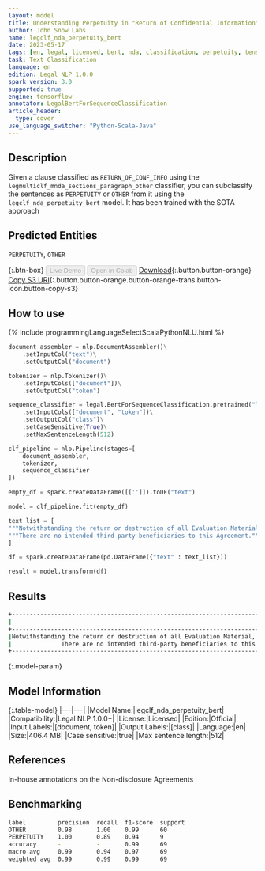 ```yaml
---
layout: model
title: Understanding Perpetuity in "Return of Confidential Information" Clauses (Bert)
author: John Snow Labs
name: legclf_nda_perpetuity_bert
date: 2023-05-17
tags: [en, legal, licensed, bert, nda, classification, perpetuity, tensorflow]
task: Text Classification
language: en
edition: Legal NLP 1.0.0
spark_version: 3.0
supported: true
engine: tensorflow
annotator: LegalBertForSequenceClassification
article_header:
  type: cover
use_language_switcher: "Python-Scala-Java"
---
```


## Description

Given a clause classified as `RETURN_OF_CONF_INFO` using the `legmulticlf_mnda_sections_paragraph_other` classifier, you can subclassify the sentences as `PERPETUITY` or `OTHER` from it using the `legclf_nda_perpetuity_bert` model. It has been trained with the SOTA approach

## Predicted Entities

`PERPETUITY`, `OTHER`

{:.btn-box}
<button class="button button-orange" disabled>Live Demo</button>
<button class="button button-orange" disabled>Open in Colab</button>
[Download](https://s3.amazonaws.com/auxdata.johnsnowlabs.com/legal/models/legclf_nda_perpetuity_bert_en_1.0.0_3.0_1684353033843.zip){:.button.button-orange}
[Copy S3 URI](s3://auxdata.johnsnowlabs.com/legal/models/legclf_nda_perpetuity_bert_en_1.0.0_3.0_1684353033843.zip){:.button.button-orange.button-orange-trans.button-icon.button-copy-s3}

## How to use



<div class="tabs-box" markdown="1">
{% include programmingLanguageSelectScalaPythonNLU.html %}

```python
document_assembler = nlp.DocumentAssembler()\
    .setInputCol("text")\
    .setOutputCol("document")

tokenizer = nlp.Tokenizer()\
    .setInputCols(["document"])\
    .setOutputCol("token")

sequence_classifier = legal.BertForSequenceClassification.pretrained("legclf_nda_perpetuity_bert", "en", "legal/models")\
    .setInputCols(["document", "token"])\
    .setOutputCol("class")\
    .setCaseSensitive(True)\
    .setMaxSentenceLength(512)

clf_pipeline = nlp.Pipeline(stages=[
    document_assembler, 
    tokenizer,
    sequence_classifier    
])

empty_df = spark.createDataFrame([['']]).toDF("text")

model = clf_pipeline.fit(empty_df)

text_list = [
"""Notwithstanding the return or destruction of all Evaluation Material, you or your Representatives shall continue to be bound by your obligations of confidentiality and other obligations hereunder.""",
"""There are no intended third party beneficiaries to this Agreement."""
]

df = spark.createDataFrame(pd.DataFrame({"text" : text_list}))

result = model.transform(df)
```

</div>

## Results

```bash
+--------------------------------------------------------------------------------+----------+
|                                                                            text|     class|
+--------------------------------------------------------------------------------+----------+
|Notwithstanding the return or destruction of all Evaluation Material, you or ...|PERPETUITY|
|              There are no intended third-party beneficiaries to this Agreement.|     OTHER|
+--------------------------------------------------------------------------------+----------+
```

{:.model-param}
## Model Information

{:.table-model}
|---|---|
|Model Name:|legclf_nda_perpetuity_bert|
|Compatibility:|Legal NLP 1.0.0+|
|License:|Licensed|
|Edition:|Official|
|Input Labels:|[document, token]|
|Output Labels:|[class]|
|Language:|en|
|Size:|406.4 MB|
|Case sensitive:|true|
|Max sentence length:|512|

## References

In-house annotations on the Non-disclosure Agreements

## Benchmarking

```bash
label         precision  recall  f1-score  support 
OTHER         0.98       1.00    0.99      60      
PERPETUITY    1.00       0.89    0.94      9       
accuracy      -          -       0.99      69      
macro avg     0.99       0.94    0.97      69      
weighted avg  0.99       0.99    0.99      69 
```
